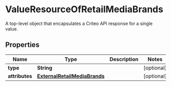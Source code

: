 

# ValueResourceOfRetailMediaBrands

A top-level object that encapsulates a Criteo API response for a single value.

## Properties

| Name | Type | Description | Notes |
|------------ | ------------- | ------------- | -------------|
|**type** | **String** |  |  [optional] |
|**attributes** | [**ExternalRetailMediaBrands**](ExternalRetailMediaBrands.md) |  |  [optional] |



